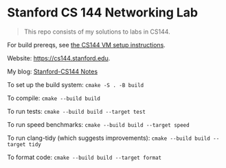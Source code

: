 # Stanford CS 144 Networking Lab
> This repo consists of my solutions to labs in CS144.

For build prereqs, see [the CS144 VM setup instructions](https://web.stanford.edu/class/cs144/vm_howto).

Website: https://cs144.stanford.edu.

My blog: [Stanford-CS144 Notes](https://coderzqy.github.io/categories/Stanford-CS144/)

To set up the build system: `cmake -S . -B build`

To compile: `cmake --build build`

To run tests: `cmake --build build --target test`

To run speed benchmarks: `cmake --build build --target speed`

To run clang-tidy (which suggests improvements): `cmake --build build --target tidy`

To format code: `cmake --build build --target format`
